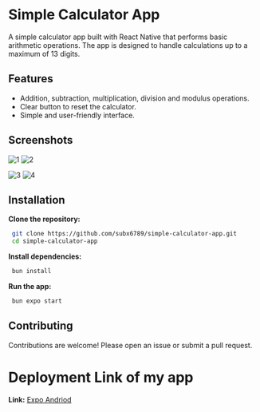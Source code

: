 # Simple Calculator App

A simple calculator app built with React Native that performs basic arithmetic operations. The app is designed to handle calculations up to a maximum of 13 digits.

## Features

- Addition, subtraction, multiplication, division and modulus operations.
- Clear button to reset the calculator.
- Simple and user-friendly interface.

## Screenshots

![1](https://github.com/user-attachments/assets/9e8f3154-e85d-4721-ac5d-21201d55f0df) ![2](https://github.com/user-attachments/assets/9249491b-6af4-465f-90fc-f7daad1a96c8)

![3](https://github.com/user-attachments/assets/5b163738-929f-469a-8509-4b19a733f673) ![4](https://github.com/user-attachments/assets/ece60fef-49ec-4b31-9ce3-8c261021b187)

## Installation

**Clone the repository:**

```bash
 git clone https://github.com/subx6789/simple-calculator-app.git
 cd simple-calculator-app
```

**Install dependencies:**

```bash
 bun install
```

**Run the app:**

```bash
 bun expo start
```

## Contributing

Contributions are welcome! Please open an issue or submit a pull request.

# Deployment Link of my app

**Link:** [Expo Andriod](https://expo.dev/accounts/subx6789/projects/calculator-app/builds/7899f596-fe8d-455f-b541-e87f7d82781d)
